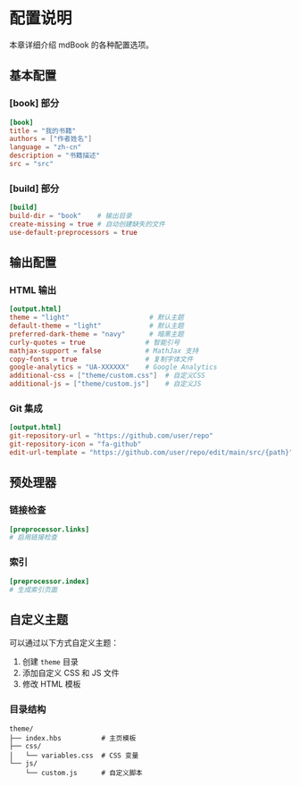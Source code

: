 # 配置说明

本章详细介绍 mdBook 的各种配置选项。

## 基本配置

### [book] 部分

```toml
[book]
title = "我的书籍"
authors = ["作者姓名"]
language = "zh-cn"
description = "书籍描述"
src = "src"
```

### [build] 部分

```toml
[build]
build-dir = "book"    # 输出目录
create-missing = true # 自动创建缺失的文件
use-default-preprocessors = true
```

## 输出配置

### HTML 输出

```toml
[output.html]
theme = "light"                    # 默认主题
default-theme = "light"            # 默认主题
preferred-dark-theme = "navy"      # 暗黑主题
curly-quotes = true               # 智能引号
mathjax-support = false           # MathJax 支持
copy-fonts = true                 # 复制字体文件
google-analytics = "UA-XXXXXX"    # Google Analytics
additional-css = ["theme/custom.css"]  # 自定义CSS
additional-js = ["theme/custom.js"]    # 自定义JS
```

### Git 集成

```toml
[output.html]
git-repository-url = "https://github.com/user/repo"
git-repository-icon = "fa-github"
edit-url-template = "https://github.com/user/repo/edit/main/src/{path}"
```

## 预处理器

### 链接检查

```toml
[preprocessor.links]
# 启用链接检查
```

### 索引

```toml
[preprocessor.index]
# 生成索引页面
```

## 自定义主题

可以通过以下方式自定义主题：

1. 创建 `theme` 目录
2. 添加自定义 CSS 和 JS 文件
3. 修改 HTML 模板

### 目录结构

```
theme/
├── index.hbs          # 主页模板
├── css/
│   └── variables.css  # CSS 变量
└── js/
    └── custom.js      # 自定义脚本
```
